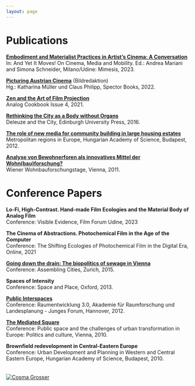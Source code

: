```yaml
---
layout: page
---
```


# Publications

<strong><a href="" rel="noopener noreferrer" target="_blank">Embodiment and Materialist Practices in Artist’s Cinema: A Conversation</a></strong><br>
In: And Yet It Moves! On Cinema, Media and Mobility. Ed.: Andrea Mariani and Simona Schneider, Milano/Udine: Mimesis, 2023.

<strong><a href="https://spectorbooks.com/picturing-austrian-cinema-de" rel="noopener noreferrer" target="_blank">Picturing Austrian Cinema</a></strong> (Bildredaktion)<br>
Hg.: Katharina Müller und Claus Philipp, Spector Books, 2022.

<strong><a href="https://analog-cookbook.myshopify.com/" rel="noopener noreferrer" target="_blank">Zen and the Art of Film Projection</a></strong><br>
Analog Cookbook Issue 4, 2021.

<strong><a href="https://www.jstor.org/stable/10.3366/j.ctt1bh2hh5" rel="noopener noreferrer" target="_blank">Rethinking the City as a Body without Organs</a></strong><br>
Deleuze and the City, Edinburgh University Press, 2016.

<strong><a href=" https://ubdata.univie.ac.at/AC10789017" rel="noopener noreferrer" target="_blank">The role of new media for community building in large housing estates</a></strong><br>
Metropolitan regions in Europe, Hungarian Academy of Science, Budapest, 2012.

<strong><a href="https://www.wohnbauforschung.at/index.php?id=446" rel="noopener noreferrer" target="_blank">Analyse von Bewohnerforen als innovatives Mittel der Wohn(bau)forschung?</a></strong><br>
Wiener Wohnbauforschungstage, Vienna, 2011.

# Conference Papers

<strong>Lo-Fi, High-Contrast. Hand-made Film Ecologies and the Material Body of Analog Film</strong><br>
Conference: Visible Evidence, Film Forum Udine, 2023

<strong>The Cinema of Abstractions. Photochemical Film in the Age of the Computer</strong><br>
Conference: The Shifting Ecologies of Photochemical Film in the Digital Era, Online, 2021

<strong><a href="https://ethz.ch/content/dam/ethz/special-interest/arch/ncl/eth-case-dam/documents/veranstaltungen/2015/assembling-cities-conference-sts-theories-and-methodologies-in-planning-studies/assemblingcities_flyer_a4_druckauflage60.pdf" rel="noopener noreferrer" target="_blank">Going down the drain: The biopolitics of sewage in Vienna</a></strong><br>
Conference: Assembling Cities, Zurich, 2015.

<strong>Spaces of Intensity</strong><br>
Conference: Space and Place, Oxford, 2013.

<strong><a href="https://www.arl-net.de/system/files/120410_jf2012_arbeitsgruppen2.pdf" rel="noopener noreferrer" target="_blank">Public Interspaces</a></strong><br>
Conference: Raumentwicklung 3.0, Akademie für Raumforschung und Landesplanung - Junges Forum, Hannover, 2012.

<strong><a href="https://skuor.tuwien.ac.at/wp-content/uploads/ENC_folder.pdf" rel="noopener noreferrer" target="_blank">The Mediated Square</a></strong><br>
Conference: Public space and the challenges of urban transformation in Europe: Politics and culture, Vienna, 2010.

<strong>Brownfield redevelopment in Central-Eastern Europe</strong><br>
Conference: Urban Development and Planning in Western and Central Eastern Europe, Hungarian Academy of Science, Budapest, 2010.<br>
<br>
<br>
<a class="img" href="./assets/img/Zen.png"><img class="solo" src="./assets/img/Zen.png" alt="Cosma Grosser" title=""/></a><br>

